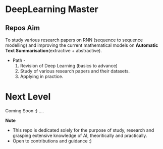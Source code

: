 # DeepLearning Master

## Repos Aim 

To study various research papers on RNN (sequence to sequence modelling) and improving the current mathematical models on <strong>Automatic Text Summarisation</strong>(extractive + abstractive).

* Path -
  1. Revision of Deep Learning (basics to advance)
  2. Study of various research papers and their datasets.
  3. Applying in practice.
  
# Next Level

Coming Soon :) ....


**Note**

  * This repo is dedicated solely for the purpose of study, research and grasping extensive knowledge of AI, theoritically and practically. 
  * Open to contributions and guidance :)

